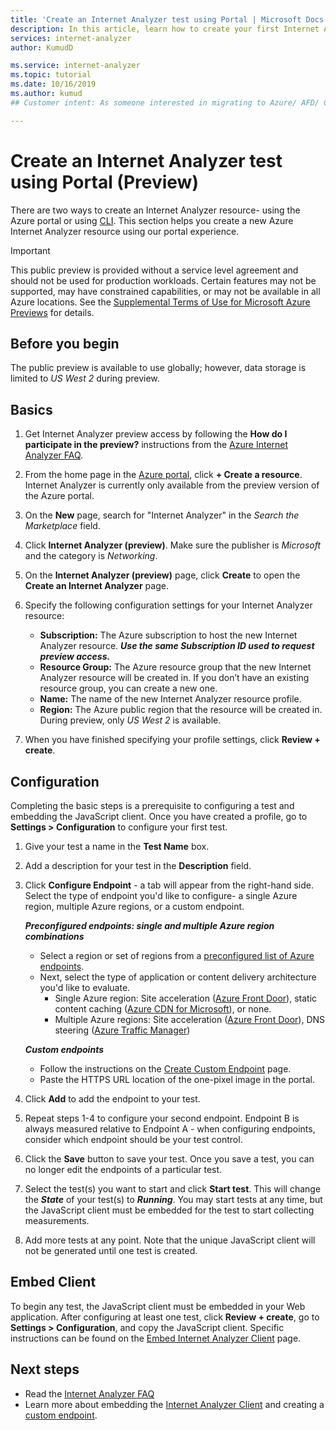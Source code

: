 ```yaml
---
title: 'Create an Internet Analyzer test using Portal | Microsoft Docs'
description: In this article, learn how to create your first Internet Analyzer test. 
services: internet-analyzer
author: KumudD

ms.service: internet-analyzer
ms.topic: tutorial
ms.date: 10/16/2019
ms.author: kumud
## Customer intent: As someone interested in migrating to Azure/ AFD/ CDN, I want to set up an Internet Analyzer test to understand the expected performance impact to my end users. 

---
```

# Create an Internet Analyzer test using Portal (Preview)

There are two ways to create an Internet Analyzer resource- using the Azure portal or using [CLI](internet-analyzer-cli.md). This section helps you create a new Azure Internet Analyzer resource using our portal experience.

> [!IMPORTANT]
> This public preview is provided without a service level agreement and should not be used for production workloads. Certain features may not be supported, may have constrained capabilities, or may not be available in all Azure locations. See the [Supplemental Terms of Use for Microsoft Azure Previews](https://azure.microsoft.com/support/legal/preview-supplemental-terms/) for details.
>

## Before you begin

The public preview is available to use globally; however, data storage is limited to *US West 2* during preview.

## Basics

1. Get Internet Analyzer preview access by following the **How do I participate in the preview?** instructions from the [Azure Internet Analyzer FAQ](internet-analyzer-faq.md).
2. From the home page in the [Azure portal](https://preview.portal.azure.com), click **+ Create a resource**. Internet Analyzer is currently only available from the preview version of the Azure portal.
3. On the **New** page, search for "Internet Analyzer" in the *Search the Marketplace* field.
4. Click **Internet Analyzer (preview)**. Make sure the publisher is *Microsoft* and the category is *Networking*.
5. On the **Internet Analyzer (preview)** page, click **Create** to open the **Create an Internet Analyzer** page.
6. Specify the following configuration settings for your Internet Analyzer resource:

    * **Subscription:** The Azure subscription to host the new Internet Analyzer resource. ***Use the same Subscription ID used to request preview access.***
    * **Resource Group:** The Azure resource group that the new Internet Analyzer resource will be created in. If you don’t have an existing resource group, you can create a new one.
    * **Name:** The name of the new Internet Analyzer resource profile.
    * **Region:** The Azure public region that the resource will be created in. During preview, only *US West 2* is available.

7. When you have finished specifying your profile settings, click **Review + create**.

## Configuration

Completing the basic steps is a prerequisite to configuring a test and embedding the JavaScript client. Once you have created a profile, go to **Settings > Configuration** to configure your first test.

1. Give your test a name in the **Test Name** box.
2. Add a description for your test in the **Description** field.
3. Click **Configure Endpoint** - a tab will appear from the right-hand side. Select the type of endpoint you'd like to configure- a single Azure region, multiple Azure regions, or a custom endpoint.

    >
    ***Preconfigured endpoints: single and multiple Azure region combinations***
    * Select a region or set of regions from a [preconfigured list of Azure endpoints](internet-analyzer-faq.md).
    * Next, select the type of application or content delivery architecture you'd like to evaluate.
        * Single Azure region: Site acceleration ([Azure Front Door](https://azure.microsoft.com/services/frontdoor/)), static content caching ([Azure CDN for Microsoft](https://azure.microsoft.com/services/cdn/)), or none.
        * Multiple Azure regions: Site acceleration ([Azure Front Door](https://azure.microsoft.com/services/frontdoor/)), DNS steering ([Azure Traffic Manager](https://azure.microsoft.com/services/traffic-manager/))  

    ***Custom endpoints***
    * Follow the instructions on the [Create Custom Endpoint](internet-analyzer-custom-endpoint.md) page.
    * Paste the HTTPS URL location of the one-pixel image in the portal.
    >

4. Click **Add** to add the endpoint to your test.
5. Repeat steps 1-4 to configure your second endpoint. Endpoint B is always measured relative to Endpoint A - when configuring endpoints, consider which endpoint should be your test control.
6. Click the **Save** button to save your test. Once you save a test, you can no longer edit the endpoints of a particular test.
7. Select the test(s) you want to start and click **Start test**. This will change the ***State*** of your test(s) to ***Running***. You may start tests at any time, but the JavaScript client must be embedded for the test to start collecting measurements.
8. Add more tests at any point. Note that the unique JavaScript client will not be generated until one test is created.

## Embed Client

To begin any test, the JavaScript client must be embedded in your Web application. After configuring at least one test, click **Review + create**, go to **Settings > Configuration**, and copy the JavaScript client. Specific instructions can be found on the [Embed Internet Analyzer Client](internet-analyzer-embed-client.md) page.  

## Next steps

* Read the [Internet Analyzer FAQ](internet-analyzer-faq.md)
* Learn more about embedding the [Internet Analyzer Client](internet-analyzer-embed-client.md) and creating a [custom endpoint](internet-analyzer-custom-endpoint.md).
